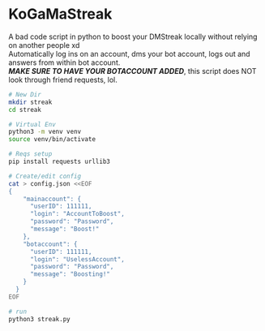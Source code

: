# KoGaMaStreak
A bad code script in python to boost your DMStreak locally without relying on another people xd <br>
Automatically log ins on an account, dms your bot account, logs out and answers from within bot account. <br>
***MAKE SURE TO HAVE YOUR BOTACCOUNT ADDED***, this script does NOT look through friend requests, lol.

```bash
# New Dir
mkdir streak
cd streak

# Virtual Env
python3 -m venv venv
source venv/bin/activate

# Reqs setup
pip install requests urllib3

# Create/edit config
cat > config.json <<EOF
{
    "mainaccount": {
      "userID": 111111,
      "login": "AccountToBoost",
      "password": "Password",
      "message": "Boost!"
    },
    "botaccount": {
      "userID": 111111,
      "login": "UselessAccount",
      "password": "Password",
      "message": "Boosting!"
    }
  }
EOF

# run
python3 streak.py
```

